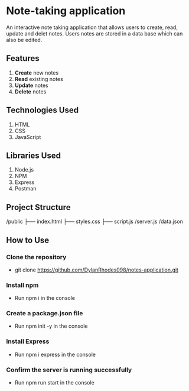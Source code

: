 # Note-taking application
An interactive note taking application that allows users to create, read, update and delet notes. Users notes are stored in a data base which can also be edited. 

## Features

1. **Create** new notes
2. **Read** existing notes
3. **Update** notes
4. **Delete** notes

## Technologies Used 

1. HTML
2. CSS
3. JavaScript

## Libraries Used

1. Node.js
2. NPM
2. Express
3. Postman

## Project Structure 

/public 
├── index.html
├── styles.css
├── script.js
/server.js
/data.json 

## How to Use

### Clone the repository 
- git clone https://github.com/DylanRhodes098/notes-application.git

### Install npm 
- Run npm i in the console

### Create a package.json file 
- Run npm init -y in the console

### Install Express
- Run npm i express in the console

### Confirm the server is running successfully 
- Run npm run start in the console






